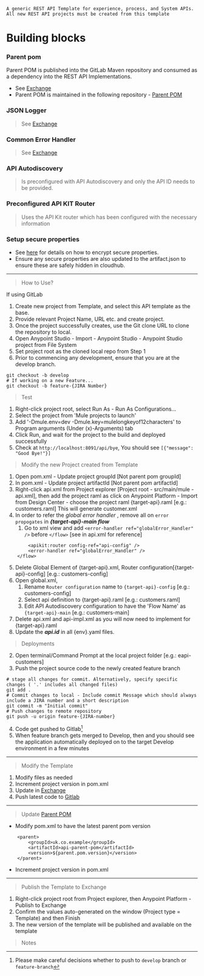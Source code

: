 ```
A generic REST API Template for experience, process, and System APIs. All new REST API projects must be created from this template
```

# Building blocks

### Parent pom

Parent POM is published into the GitLab Maven repository and consumed as a dependency into the REST API Implementations.
- See [Exchange](https://anypoint.mulesoft.com/exchange/1646e1ef-5dd6-4ed5-973a-0ca5ce210da2/api-template---parent-pom/)
- Parent POM is maintained in the following repository - [Parent POM](https://gitlab.com/rail-delivery-group-mulesoft/mule-project-templates/api-parent-pom)

### JSON Logger

> See [Exchange](https://anypoint.mulesoft.com/exchange/1646e1ef-5dd6-4ed5-973a-0ca5ce210da2/json-logger/)

### Common Error Handler

> See [Exchange](https://anypoint.mulesoft.com/exchange/1646e1ef-5dd6-4ed5-973a-0ca5ce210da2/common-error-handler/)

### API Autodiscovery

> Is preconfigured with API Autodiscovery and only the API ID needs to be provided.

### Preconfigured API KIT Router

> Uses the API Kit router which has been configured with the necessary information

### Setup secure properties

- See [here](https://docs.mulesoft.com/mule-runtime/4.3/secure-configuration-properties) for details on how to encrypt secure properties.
- Ensure any secure properties are also updated to the artifact.json to ensure these are safely hidden in cloudhub.


------

> How to Use?

If using GitLab
1. Create new project from Template, and select this API template as the base.
2. Provide relevant Project Name, URL etc. and create project.
3. Once the project successfully creates, use the Git clone URL to clone the repository to local.
4. Open Anypoint Studio - Import - Anypoint Studio - Anypoint Studio project from File System
5. Set project root as the cloned local repo from Step 1
6. Prior to commencing any development, ensure that you are at the develop branch.
```
git checkout -b develop
# If working on a new Feature...
git checkout -b feature-{JIRA Number}
```

> Test

1. Right-click project root, select Run As - Run As Configurations...
2. Select the project from 'Mule projects to launch'
3. Add '-Dmule.env=dev -Dmule.key=mulelongkeyof12characters' to Program arguments (Under (x)-Arguments) tab
4. Click Run, and wait for the project to the build and deployed successfully
5. Check at `http://localhost:8091/api/bye`, You should see `[{"message": "Good Bye!"}]`

> Modify the new Project created from Template

1. Open pom.xml - Update project groupId [Not parent pom groupId]
2. In pom.xml - Update project artifactId [Not parent pom artifactId]
3. Right-click api.xml from Project explorer [Project root - src/main/mule - api.xml], then add the project raml as click on  Anypoint Platform - Import from Design Center - choose the project raml {target-api}.raml [e.g.: customers.raml]
This will generate customer.xml
4. In order to refer the *global error handler* , remove all on `error propogates` in ***{target-api}-main flow***
	1. Go to xml view and add `<error-handler ref="globalError_Handler" />` before `</flow>` [see in api.xml for reference]
```
		<apikit:router config-ref="api-config" />
		<error-handler ref="globalError_Handler" />
	</flow>
```
5. Delete Global Element of {target-api}.xml, Router configuration[{target-api}-config] [e.g.: customers-config]  
6. Open global.xml,
	1. Rename `Router configuration` name to `{target-api}-config` [e.g.: customers-config]
	2. Select api definition to {target-api}.raml [e.g.: customers.raml]
	3. Edit API Autodiscovery configuration to have the 'Flow Name' as `{target-api}-main` [e.g.: customers-main]
7. Delete api.xml and api-impl.xml as you will now need to implement for {target-api}.raml
8. Update the ***api.id*** in all {env}.yaml files.

> Deployments

2. Open terminal/Command Prompt at the local project folder [e.g.: eapi-customers]
3. Push the project source code to the newly created feature branch
```
# stage all changes for commit. Alternatively, specify specific changes ( '.' includes all changed files)
git add .
# Commit changes to local - Include commit Message which should always include a JIRA number and a short description
git commit -m "Initial commit"
# Push changes to remote repository
git push -u origin feature-{JIRA-number}
```
4. Code get pushed to Gitlab[^1]
5. When feature branch gets merged to Develop, then and you should see the application automatically deployed on to the target Develop environment in a few minutes



-----------

> Modify the Template

1. Modify files as needed
2. Increment project version in pom.xml
3. Update in [Exchange](https://anypoint.mulesoft.com/exchange/1646e1ef-5dd6-4ed5-973a-0ca5ce210da2/rest-api-template)
4. Push latest code to [Gitlab](https://gitlab.com/rail-delivery-group-mulesoft/rest-api-template)

------

> Update [Parent POM][1]

 - Modify pom.xml to have the latest parent pom version

```
	<parent>
		<groupId>uk.co.example</groupId>
		<artifactId>api-parent-pom</artifactId>
		<version>${parent.pom.version}</version>
	</parent>
```

 - Increment project version in pom.xml

------

> Publish the Template to Exchange

1. Right-click project root from Project explorer, then Anypoint Platform - Publish to Exchange
2. Confirm the values auto-generated on the window (Project type = Template) and then Finish
3. The new version of the template will be published and available on the template


> Notes

  [1]: https://anypoint.mulesoft.com/exchange/1646e1ef-5dd6-4ed5-973a-0ca5ce210da2/api-template---parent-pom/
  [^1]: Please make careful decisions whether to push to `develop` branch or `feature-branch`
